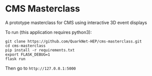 # CMS Masterclass

A prototype masterclass for CMS using interactive 3D event displays


To run (this application requires python3):

```
git clone https://github.com/QuarkNet-HEP/cms-masterclass.git
cd cms-masterclass
pip install -r requirements.txt
export FLASK_DEBUG=1
flask run
```


Then go to `http://127.0.0.1:5000`